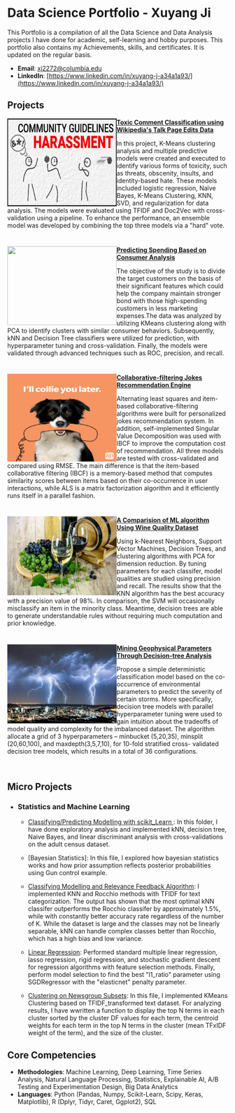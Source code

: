 # Data Science Portfolio - Xuyang Ji
This Portfolio is a compilation of all the Data Science and Data Analysis projects I have done for academic, self-learning and hobby purposes. This portfolio also contains my Achievements, skills, and certificates. It is updated on the regular basis.

- **Email**: [xj2272@columbia.edu](xj2272@columbia.edu)
- **LinkedIn**: [https://www.linkedin.com/in/xuyang-j-a34a1a93/](https://www.linkedin.com/in/xuyang-j-a34a1a93/)

## Projects

<img align="left" width="250" height="200" src="https://github.com/Celinejxy/Porforlio_data_science/blob/main/Images/toxic_comm.jpeg"> **[Toxic Comment Classification using Wikipedia's Talk Page Edits Data](https://github.com/jjbocek/ToxicApp.git)**

In this project, K-Means clustering analysis and multiple predictive models were created and executed to identify various forms of toxicity, such as threats, obscenity, insults, and identity-based hate. These models included logistic regression, Naïve Bayes, K-Means Clustering, KNN, SVD, and regularization for data analysis. The models were evaluated using TFIDF and Doc2Vec with cross-validation using a pipeline. To enhance the performance, an ensemble model was developed by combining the top three models via a "hard" vote.


#

<img align="left" width="250" height="180" src="https://github.com/archd3sai/Portfolio/blob/master/Images/instacart.jpeg"> **[Predicting Spending Based on Consumer Analysis](https://github.com/Celinejxy/Predicting-Consumer-Spending.git)**

The objective of the study is to divide the target customers on the basis of their significant features which could help the company maintain stronger bond with those high-spending customers in less marketing expenses.The data was analyzed by utilizing KMeans clustering along with PCA to identify clusters with similar consumer behaviors. Subsequently, kNN and Decision Tree classifiers were utilized for prediction, with hyperparameter tuning and cross-validation. Finally, the models were validated through advanced techniques such as ROC, precision, and recall.


#

<img align="left" width="250" height="200" src="https://github.com/Celinejxy/Porforlio_data_science/blob/main/Images/dog-puns-collie-you-later.jpg"> **[Collaborative-filtering Jokes Recommendation Engine](https://github.com/Celinejxy/JESTER-DS)**

Alternating least squares and item-based collaborative-filtering algorithms were built for personalized jokes recommendation system. In addition, self-implemented Singular Value Decomposition was used with IBCF to improve the computation cost of recommendation. All three models are tested with cross-validated and compared using RMSE. The main difference is that the item-based collaborative filtering (IBCF) is a memory-based method that computes similarity scores between items based on their co-occurrence in user interactions, while ALS is a matrix factorization algorithm and it efficiently runs itself in a parallel fashion.


#

<img align="left" width="250" height="180" src="Images/wine.jpg"> **[A Comparision of ML algorithm Using Wine Quality Dataset ](wine_quality)**

Using k-Nearest Neighbors, Support Vector Machines, Decision Trees, and clustering algorithms with PCA for dimension reduction. By tuning parameters for each classifer, model qualities are studied using precision and recall. The results show that the KNN algorithm has the best accuracy with a precision value of 98%. In comparison, the SVM will occasionally misclassify an item in the minority class. Meantime, decision trees are able to generate understandable rules without requiring much computation and prior knowledge. 

#

<img align="left" width="250" height="180" src="https://github.com/Celinejxy/Porforlio_data_science/blob/main/Images/storm.jpeg"> **[Mining Geophysical Parameters Through Decision-tree Analysis](storm_ds)**

Propose a simple deterministic classification model based on the co-occurrence of environmental parameters to predict the severity of certain storms. More specifically, decision tree models with parallel hyperparameter tuning were used to gain intuition about the tradeoffs of model quality and complexity for the imbalanced dataset.  The algorithm allocate a grid of 3 hyperparameters – minbucket (5,20,35), minsplit (20,60,100), and maxdepth(3,5,7,10), for 10-fold stratified cross- validated decision tree models, which results in a total of 36 configurations. 


<br />

## Micro Projects
- ### Statistics and Machine Learning
    - [Classifying/Predicting Modelling with scikit_Learn ](Classification) : In this folder, I have done exploratory analysis and implemented kNN, decision tree, Naive Bayes, and linear discriminant analysis with cross-validations on the adult census dataset. 

    - [Bayesian Statistics]: In this file, I explored how bayesian statistics works and how prior assumption reflects posterior probabilities using Gun control example. 

    - [Classifying Modelling and Relevance Feedback Algorithm](https://github.com/Celinejxy/kNN_Rocchio_NewsGroups.git): I implemented KNN and Rocchio methods with TFIDF for text categorization. The output has shown that the most optimal kNN classifer outperforms the Rocchio classifer by approximately 1.5%, while with constantly better accuracy rate regardless of the number of K. While the dataset is large and the classes may not be linearly separable, kNN can handle complex classes better than Rocchio, which has a high bias and low variance.

    - [Linear Regression](linear_regression): Performed standard multiple linear regression, lasso regression, rigid regression, and stochastic gradient descent for regression algorithms with feature selection methods. Finally, perform model selection to find the best "l1_ratio" parameter using SGDRegressor with  the "elasticnet" penalty parameter. 

    - [Clustering on Newsgroup Subsets](KMeans_Newsgroup_subset): In this file, I implemented KMeans Clustering based on TFIDF_transformed text dataset. For analyzing results, I have wwritten a function to display the top N terms in each cluster sorted by the cluster DF values for each term, the centroid weights for each term in the top N terms in the cluster (mean TFxIDF weight of the term), and the size of the cluster.
 
## Core Competencies

- **Methodologies**: Machine Learning, Deep Learning, Time Series Analysis, Natural Language Processing, Statistics, Explainable AI, A/B Testing and Experimentation Design, Big Data Analytics
- **Languages**: Python (Pandas, Numpy, Scikit-Learn, Scipy, Keras, Matplotlib), R (Dplyr, Tidyr, Caret, Ggplot2), SQL

